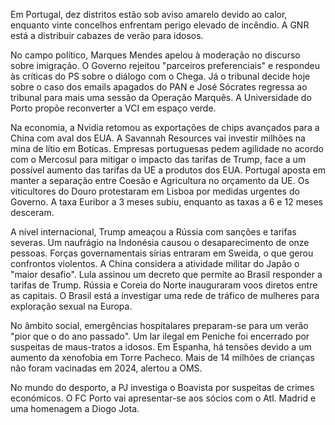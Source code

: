 Em Portugal, dez distritos estão sob aviso amarelo devido ao calor, enquanto vinte concelhos enfrentam perigo elevado de incêndio. A GNR está a distribuir cabazes de verão para idosos.

No campo político, Marques Mendes apelou à moderação no discurso sobre imigração. O Governo rejeitou "parceiros preferenciais" e respondeu às críticas do PS sobre o diálogo com o Chega. Já o tribunal decide hoje sobre o caso dos emails apagados do PAN e José Sócrates regressa ao tribunal para mais uma sessão da Operação Marquês. A Universidade do Porto propõe reconverter a VCI em espaço verde.

Na economia, a Nvidia retomou as exportações de chips avançados para a China com aval dos EUA. A Savannah Resources vai investir milhões na mina de lítio em Boticas. Empresas portuguesas pedem agilidade no acordo com o Mercosul para mitigar o impacto das tarifas de Trump, face a um possível aumento das tarifas da UE a produtos dos EUA. Portugal aposta em manter a separação entre Coesão e Agricultura no orçamento da UE. Os viticultores do Douro protestaram em Lisboa por medidas urgentes do Governo. A taxa Euribor a 3 meses subiu, enquanto as taxas a 6 e 12 meses desceram.

A nível internacional, Trump ameaçou a Rússia com sanções e tarifas severas. Um naufrágio na Indonésia causou o desaparecimento de onze pessoas. Forças governamentais sírias entraram em Sweida, o que gerou confrontos violentos. A China considera a atividade militar do Japão o "maior desafio". Lula assinou um decreto que permite ao Brasil responder a tarifas de Trump. Rússia e Coreia do Norte inauguraram voos diretos entre as capitais. O Brasil está a investigar uma rede de tráfico de mulheres para exploração sexual na Europa.

No âmbito social, emergências hospitalares preparam-se para um verão "pior que o do ano passado". Um lar ilegal em Peniche foi encerrado por suspeitas de maus-tratos a idosos. Em Espanha, há tensões devido a um aumento da xenofobia em Torre Pacheco. Mais de 14 milhões de crianças não foram vacinadas em 2024, alertou a OMS.

No mundo do desporto, a PJ investiga o Boavista por suspeitas de crimes económicos. O FC Porto vai apresentar-se aos sócios com o Atl. Madrid e uma homenagem a Diogo Jota.
